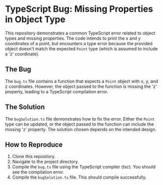# TypeScript Bug: Missing Properties in Object Type

This repository demonstrates a common TypeScript error related to object types and missing properties.  The code intends to print the x and y coordinates of a point, but encounters a type error because the provided object doesn't match the expected `Point` type (which is assumed to include a 'z' coordinate).

## The Bug

The `bug.ts` file contains a function that expects a `Point` object with x, y, and z coordinates.  However, the object passed to the function is missing the 'z' property, leading to a TypeScript compilation error.

## The Solution

The `bugSolution.ts` file demonstrates how to fix the error.  Either the `Point` type can be updated, or the object passed to the function can include the missing 'z' property.  The solution chosen depends on the intended design.

## How to Reproduce

1. Clone this repository.
2. Navigate to the project directory.
3. Compile the `bug.ts` file using the TypeScript compiler (tsc).  You should see the compilation error.
4. Compile the `bugSolution.ts` file. This should compile successfully.